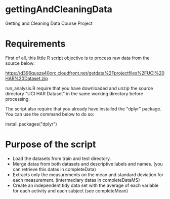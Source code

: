 gettingAndCleaningData
======================

Getting and Cleaning Data Course Project


Requirements
======================
First of all, this little R script objective is to process raw data from the source below:

https://d396qusza40orc.cloudfront.net/getdata%2Fprojectfiles%2FUCI%20HAR%20Dataset.zip 

run_analysis.R require that you have downloaded and unzip the source directory "UCI HAR Dataset" in the same working directory before processing.


The script also require that you already have installed the "dplyr" package.
You can use the command below to do so:

install.packages("dplyr")


Purpose of the script
=====================
- Load the datasets from train and test directory.
- Merge datas from both datasets and descriptive labels and names. (you can retrieve this datas in completeData)
- Extracts only the measurements on the mean and standard deviation for each measurement. (intermediary datas in completeDataMS)
- Create an independent tidy data set with the average of each variable for each activity and each subject (see completeMean)

